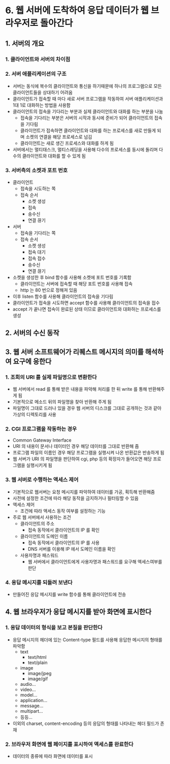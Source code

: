 # 6. 웹 서버에 도착하여 응답 데이터가 웹 브라우저로 돌아간다

## 1. 서버의 개요

### 1. 클라이언트와 서버의 차이점

### 2. 서버 애플리케이션의 구조

- 서버는 동식에 복수의 클라이언트와 통신을 하기때문에 하나의 프로그램으로 모든 클라이언트들을 상대하기 어려움
- 클라이언트가 접속할 때 마다 새로 서버 프로그램을 작동하여 서버 애플리케이션과 1대 1로 대화하는 방법을 사용함
- 클라이언트의 접속을 기다리는 부분과 실제 클라이언트와 대화를 하는 부분을 나눔
    - 접속을 기다리는 부분은 서버의 시작과 동시에 준비가 되어 클라이언트의 접속을 기다림
    - 클라이언트가 접속하면 클라이언트와 대화를 하는 프로세스를 새로 만들게 되며 소켓의 연결을 해당 프로세스로 넘김
    - 클라이언트는 새로 생긴 프로세스와 대화를 하게 됨
- 서버에서는 멀티태스크, 멀티스레딩을 사용해 다수의 프로세스를 동시에 돌리며 다수의 클라이언트와 대화를 할 수 있게 됨

### 3. 서버측의 소켓과 포트 번호

- 클라이언트
    - 접속을 시도하는 쪽
    - 접속 순서
        - 소켓 생성
        - 접속
        - 송수신
        - 연결 끊기
- 서버
    - 접속을 기다리는 쪽
    - 접속 순서
        - 소켓 생성
        - 접속 대기
        - 접속 접수
        - 송수신
        - 연결 끊기
- 소켓을 생성한 후 bind 함수를 사용해 소켓에 포트 번호를 기록함
    - 클라이언트는 서버에 접속할 때 해당 포트 번호를 사용해 접속
    - http 는 80 번으로 정해져 있음
- 이후 listen 함수를 사용해 클라이언트의 접속을 기다림
- 클라이언트가 접속을 시도하면 accept 함수를 사용해 클라이언트의 접속을 접수
- accept 가 끝나면 접속이 완료된 상태 이므로 클라이언트와 대화하는 프로세스를 생성

## 2. 서버의 수신 동작

## 3. 웹 서버 소프트웨어가 리퀘스트 메시지의 의미를 해석하여 요구에 응한다

### 1. 조회의 URI 를 실제 파일명으로 변환한다

- 웹 서버에서 read 를 통해 받은 내용을 파악해 처리를 한 뒤 write 를 통해 반환해주게 됨
- 기본적으로 메소드 뒤의 파일명을 찾아 반환해 주게 됨
- 파일명이 그대로 드러나 있을 경우 웹 서버의 디스크를 그대로 공개하는 것과 같아 가상의 디렉토리를 사용

### 2. CGI 프로그램을 작동하는 경우

- Common Gateway Interface
- URI 의 내용이 문서나 데이터인 경우 해당 데이터를 그대로 반환해 줌
- 프로그램 파일의 이름인 경우 해당 프로그램을 실행시켜 나온 반환값은 반송하게 됨
- 웹 서버가 URI 의 파일명을 판단하여 cgi, php 등의 확장자가 들어오면 해당 프로그램을 실행시키게 됨

### 3. 웹 서버로 수행하는 액세스 제어

- 기본적으로 웹서버는 요청 메시지를 파악하여 데이터를 가공, 획득해 반환해줌
- 사전에 설정한 조건에 따라 해당 동작을 금지하거나 필터링할 수 있음
- 액세스 제어
    - 조건에 따라 액세스 동작 여부를 설정하는 기능
- 주로 웹 서버에서 사용하는 조건
    - 클라이언트의 주소
        - 접속 동작에서 클라이언트의 IP 를 확인
    - 클라이언트의 도메인 이름
        - 접속 동작에서 클라이언트의 IP 를 사용
        - DNS 서버를 이용해 IP 에서 도메인 이름을 확인
    - 사용자명과 패스워드
        - 웹 서버에서 클라이언트에게 사용자명과 패스워드를 요구해 액세스여부를 판단

### 4. 응답 메시지를 되돌려 보낸다

- 만들어진 응답 메시지를 write 함수를 통해 클라이언트에 전송

## 4. 웹 브라우저가 응답 메시지를 받아 화면에 표시한다

### 1. 응답 데이터의 형식을 보고 본질을 판단한다

- 응답 메시지의 헤더에 있는 Content-type 필드를 사용해 응답한 메시지의 형태를 파악함
    - text
        - text/html
        - text/plain
    - image
        - image/jpeg
        - image/gif
    - audio…
    - video…
    - model…
    - application…
    - message…
    - multipart…
    - 등등…
- 이외의 charset, content-encoding 등의 응답의 형태를 나타내는 헤더 필드가 존재

### 2. 브라우저 화면에 웹 페이지를 표시하여 액세스를 완료한다

- 데이터의 종류에 따라 화면에 데이터를 표시